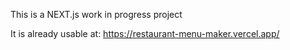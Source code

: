 This is a NEXT.js work in progress project


It is already usable at:
https://restaurant-menu-maker.vercel.app/
